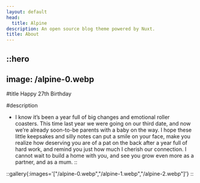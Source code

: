 ```yaml
---
layout: default
head:
  title: Alpine
description: An open source blog theme powered by Nuxt.
title: About
---
```


::hero
---
image: /alpine-0.webp
---
#title
Happy 27th Birthday

#description
- I know it’s been a year full of big changes and emotional roller coasters. This time last year we were going on our third date, and now we’re already soon-to-be parents with a baby on the way. I hope these little keepsakes and silly notes can put a smile on your face, make you realize how deserving you are of a pat on the back after a year full of hard work, and remind you just how much I cherish our connection. I cannot wait to build a home with you, and see you grow even more as a partner, and as a mum.
::

::gallery{:images='["/alpine-0.webp","/alpine-1.webp","/alpine-2.webp"]'}
::
